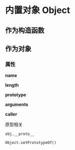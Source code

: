 # 内置对象 Object

## 作为构造函数


## 作为对象

### 属性

**name**

**length**

**prototype**

**arguments**

**caller**

原型相关

`obj.__proto__`

`Object.setPrototypeOf()`